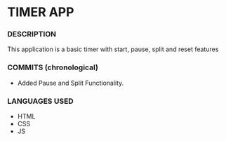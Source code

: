 # TIMER APP

### DESCRIPTION

This application is a basic timer with start, pause, split and reset features

### COMMITS (chronological)

- Added Pause and Split Functionality.

### LANGUAGES USED

- HTML
- CSS
- JS

